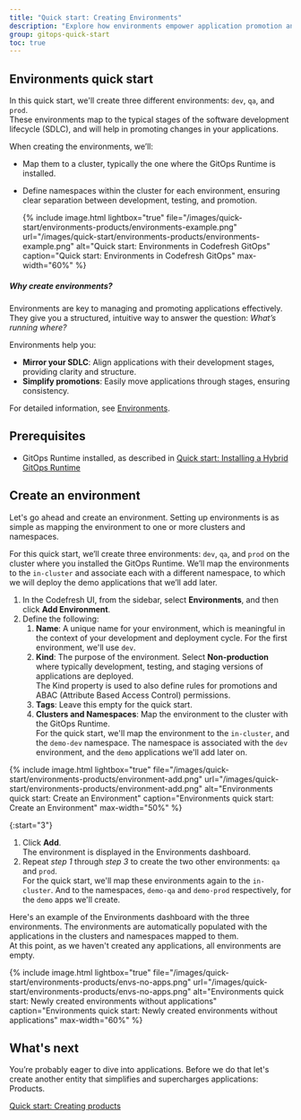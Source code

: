 ```yaml
---
title: "Quick start: Creating Environments"
description: "Explore how environments empower application promotion and deployment"
group: gitops-quick-start
toc: true
---
```



## Environments quick start
In this quick start, we'll create three different environments: `dev`, `qa`, and `prod`.  
These environments map to the typical stages of the software development lifecycle (SDLC), and will help in promoting changes in your applications. 

When creating the environments, we’ll:
* Map them to a cluster, typically the one where the GitOps Runtime is installed. 
* Define namespaces within the cluster for each environment, ensuring clear separation between development, testing, and promotion.


  {% include 
	image.html 
	lightbox="true" 
	file="/images/quick-start/environments-products/environments-example.png" 
	url="/images/quick-start/environments-products/environments-example.png" 
	alt="Quick start: Environments in Codefresh GitOps"
	caption="Quick start: Environments in Codefresh GitOps"
  max-width="60%" 
%} 

##### Why create environments? 

Environments are key to managing and promoting applications effectively.  
They give you a structured, intuitive way to answer the question: _What’s running where?_

Environments help you:
* **Mirror your SDLC**: Align applications with their development stages, providing clarity and structure.
* **Simplify promotions**: Easily move applications through stages, ensuring consistency.

For detailed information, see [Environments]({{site.baseurl}}/docs/dashboards/gitops-environments/).


## Prerequisites
* GitOps Runtime installed, as described in [Quick start: Installing a Hybrid GitOps Runtime]({{site.baseurl}}/docs/quick-start/gitops-quick-start/runtime/)
 

## Create an environment
Let's go ahead and create an environment. Setting up environments is as simple as mapping the environment to one or more clusters and namespaces.

For this quick start, we’ll create three environments: `dev`, `qa`, and `prod` on the cluster where you installed the GitOps Runtime.
We’ll map the environments to the `in-cluster` and associate each with a different namespace, to which we will deploy the demo applications that we’ll add later.


1. In the Codefresh UI, from the sidebar, select **Environments**, and then click **Add Environment**.
1. Define the following:
    1. **Name**: A unique name for your environment, which is meaningful in the context of your development and deployment cycle. 
	  For the first environment, we'll use `dev`.
    1. **Kind**: The purpose of the environment. Select **Non-production** where typically development, testing, and staging versions of applications are deployed.  
	  The Kind property is used to also define rules for promotions and ABAC (Attribute Based Access Control) permissions.
    1. **Tags**: Leave this empty for the quick start.
    1. **Clusters and Namespaces**: Map the environment to the cluster with the GitOps Runtime.  
        For the quick start, we'll map the environment to the `in-cluster`, and the `demo-dev` namespace. The namespace is associated with the `dev` environment, and the `demo` applications we'll add later on.

{% include 
	image.html 
	lightbox="true" 
	file="/images/quick-start/environments-products/environment-add.png" 
	url="/images/quick-start/environments-products/environment-add.png" 
	alt="Environments quick start: Create an Environment" 
	caption="Environments quick start: Create an Environment"
  max-width="50%" 
%} 

{:start="3"}  
1. Click **Add**.  
  The environment is displayed in the Environments dashboard. 
1. Repeat _step 1_ through _step 3_ to create the two other environments: `qa` and `prod`.  
  For the quick start, we'll map these environments again to the `in-cluster`. And to the namespaces, `demo-qa` and `demo-prod` respectively, for the `demo` apps we'll create. 

Here's an example of the Environments dashboard with the three environments.
The environments are automatically populated with the applications in the clusters and namespaces mapped to them.  
At this point, as we haven't created any applications, all environments are empty.

{% include 
	image.html 
	lightbox="true" 
	file="/images/quick-start/environments-products/envs-no-apps.png" 
	url="/images/quick-start/environments-products/envs-no-apps.png" 
	alt="Environments quick start: Newly created environments without applications" 
	caption="Environments quick start: Newly created environments without applications"
  max-width="60%" 
%} 

## What's next
You’re probably eager to dive into applications. Before we do that let's create another entity that simplifies and supercharges applications: Products.

[Quick start: Creating products]({{site.baseurl}}/docs/gitops-quick-start/products/quick-start-product-create/)